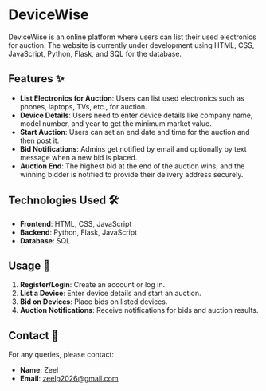 # DeviceWise

DeviceWise is an online platform where users can list their used electronics for auction. The website is currently under development using HTML, CSS, JavaScript, Python, Flask, and SQL for the database.

## Features ✨

- **List Electronics for Auction**: Users can list used electronics such as phones, laptops, TVs, etc., for auction.
- **Device Details**: Users need to enter device details like company name, model number, and year to get the minimum market value.
- **Start Auction**: Users can set an end date and time for the auction and then post it.
- **Bid Notifications**: Admins get notified by email and optionally by text message when a new bid is placed.
- **Auction End**: The highest bid at the end of the auction wins, and the winning bidder is notified to provide their delivery address securely.

## Technologies Used 🛠️

- **Frontend**: HTML, CSS, JavaScript
- **Backend**: Python, Flask, JavaScript
- **Database**: SQL

## Usage 🚀

1. **Register/Login**: Create an account or log in.
2. **List a Device**: Enter device details and start an auction.
3. **Bid on Devices**: Place bids on listed devices.
4. **Auction Notifications**: Receive notifications for bids and auction results.

## Contact 📧

For any queries, please contact:
- **Name**: Zeel
- **Email**: zeelp2026@gmail.com


